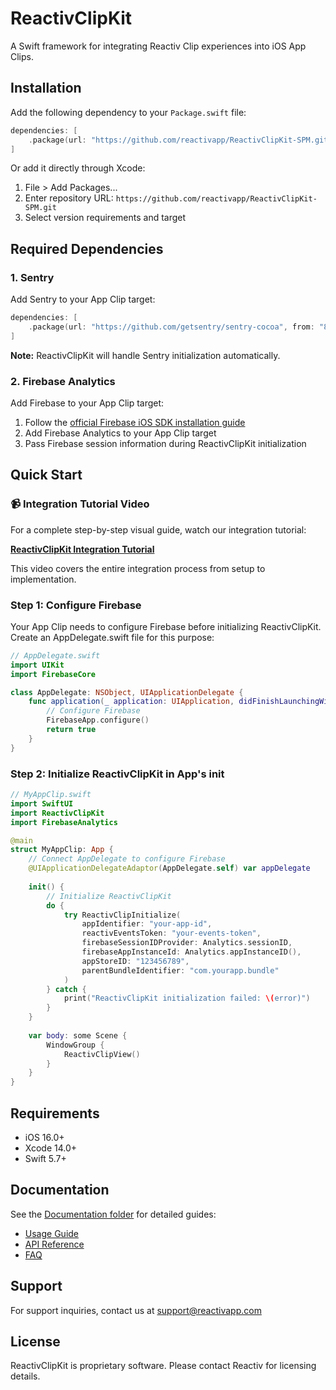 # ReactivClipKit

A Swift framework for integrating Reactiv Clip experiences into iOS App Clips.

## Installation

Add the following dependency to your `Package.swift` file:

```swift
dependencies: [
    .package(url: "https://github.com/reactivapp/ReactivClipKit-SPM.git", from: "1.0.0")
]
```

Or add it directly through Xcode:
1. File > Add Packages...
2. Enter repository URL: `https://github.com/reactivapp/ReactivClipKit-SPM.git`
3. Select version requirements and target

## Required Dependencies

### 1. Sentry

Add Sentry to your App Clip target:

```swift
dependencies: [
    .package(url: "https://github.com/getsentry/sentry-cocoa", from: "8.0.0")
]
```

**Note:** ReactivClipKit will handle Sentry initialization automatically.

### 2. Firebase Analytics

Add Firebase to your App Clip target:

1. Follow the [official Firebase iOS SDK installation guide](https://firebase.google.com/docs/ios/setup)
2. Add Firebase Analytics to your App Clip target
3. Pass Firebase session information during ReactivClipKit initialization

## Quick Start

### 📹 Integration Tutorial Video

For a complete step-by-step visual guide, watch our integration tutorial:

**[ReactivClipKit Integration Tutorial](https://drive.google.com/file/d/1w1gd9TzY35dkec0mh_TIA53DD5iE66Dk/view?usp=sharing)**

This video covers the entire integration process from setup to implementation.

### Step 1: Configure Firebase

Your App Clip needs to configure Firebase before initializing ReactivClipKit. Create an AppDelegate.swift file for this purpose:

```swift
// AppDelegate.swift
import UIKit
import FirebaseCore

class AppDelegate: NSObject, UIApplicationDelegate {
    func application(_ application: UIApplication, didFinishLaunchingWithOptions launchOptions: [UIApplication.LaunchOptionsKey: Any]?) -> Bool {
        // Configure Firebase
        FirebaseApp.configure()
        return true
    }
}
```

### Step 2: Initialize ReactivClipKit in App's init

```swift
// MyAppClip.swift
import SwiftUI
import ReactivClipKit
import FirebaseAnalytics

@main
struct MyAppClip: App {
    // Connect AppDelegate to configure Firebase
    @UIApplicationDelegateAdaptor(AppDelegate.self) var appDelegate
    
    init() {
        // Initialize ReactivClipKit
        do {
            try ReactivClipInitialize(
                appIdentifier: "your-app-id",
                reactivEventsToken: "your-events-token",
                firebaseSessionIDProvider: Analytics.sessionID,
                firebaseAppInstanceId: Analytics.appInstanceID(),
                appStoreID: "123456789",
                parentBundleIdentifier: "com.yourapp.bundle"
            )
        } catch {
            print("ReactivClipKit initialization failed: \(error)")
        }
    }
    
    var body: some Scene {
        WindowGroup {
            ReactivClipView()
        }
    }
}
```

## Requirements

- iOS 16.0+
- Xcode 14.0+
- Swift 5.7+

## Documentation

See the [Documentation folder](./Documentation) for detailed guides:

- [Usage Guide](./Documentation/Usage.md)
- [API Reference](./Documentation/API.md)
- [FAQ](./Documentation/FAQ.md)

## Support

For support inquiries, contact us at support@reactivapp.com

## License

ReactivClipKit is proprietary software. Please contact Reactiv for licensing details.
